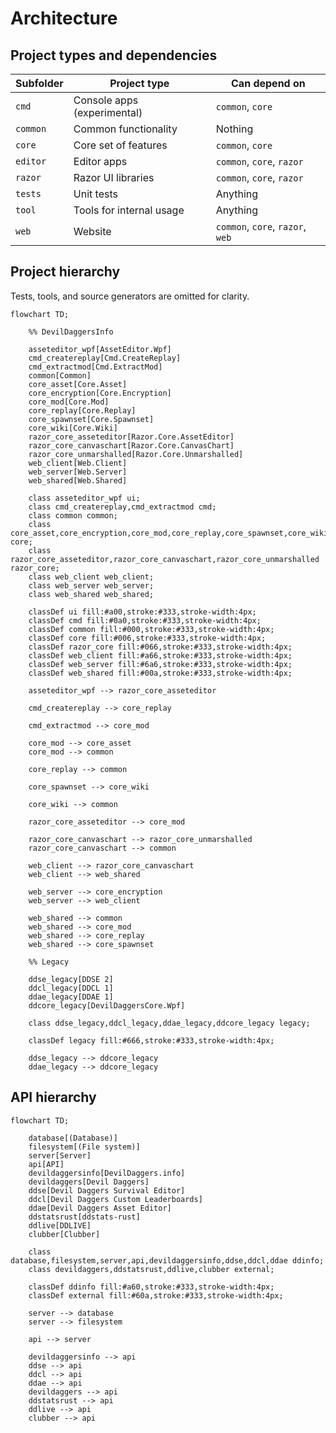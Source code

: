 # Architecture

## Project types and dependencies

| **Subfolder** | **Project type**            | **Can depend on**                |
|---------------|-----------------------------|----------------------------------|
| `cmd`         | Console apps (experimental) | `common`, `core`                 |
| `common`      | Common functionality        | Nothing                          |
| `core`        | Core set of features        | `common`, `core`                 |
| `editor`      | Editor apps                 | `common`, `core`, `razor`        |
| `razor`       | Razor UI libraries          | `common`, `core`, `razor`        |
| `tests`       | Unit tests                  | Anything                         |
| `tool`        | Tools for internal usage    | Anything                         |
| `web`         | Website                     | `common`, `core`, `razor`, `web` |

## Project hierarchy

Tests, tools, and source generators are omitted for clarity.

```mermaid
flowchart TD;

	%% DevilDaggersInfo

    asseteditor_wpf[AssetEditor.Wpf]
    cmd_createreplay[Cmd.CreateReplay]
    cmd_extractmod[Cmd.ExtractMod]
    common[Common]
    core_asset[Core.Asset]
    core_encryption[Core.Encryption]
    core_mod[Core.Mod]
    core_replay[Core.Replay]
    core_spawnset[Core.Spawnset]
    core_wiki[Core.Wiki]
    razor_core_asseteditor[Razor.Core.AssetEditor]
    razor_core_canvaschart[Razor.Core.CanvasChart]
    razor_core_unmarshalled[Razor.Core.Unmarshalled]
    web_client[Web.Client]
    web_server[Web.Server]
    web_shared[Web.Shared]
	
	class asseteditor_wpf ui;
	class cmd_createreplay,cmd_extractmod cmd;
	class common common;
	class core_asset,core_encryption,core_mod,core_replay,core_spawnset,core_wiki core;
	class razor_core_asseteditor,razor_core_canvaschart,razor_core_unmarshalled razor_core;
	class web_client web_client;
	class web_server web_server;
	class web_shared web_shared;

    classDef ui fill:#a00,stroke:#333,stroke-width:4px;
    classDef cmd fill:#0a0,stroke:#333,stroke-width:4px;
    classDef common fill:#000,stroke:#333,stroke-width:4px;
    classDef core fill:#006,stroke:#333,stroke-width:4px;
    classDef razor_core fill:#066,stroke:#333,stroke-width:4px;
    classDef web_client fill:#a66,stroke:#333,stroke-width:4px;
    classDef web_server fill:#6a6,stroke:#333,stroke-width:4px;
    classDef web_shared fill:#00a,stroke:#333,stroke-width:4px;

	asseteditor_wpf --> razor_core_asseteditor

	cmd_createreplay --> core_replay
	
	cmd_extractmod --> core_mod
	
	core_mod --> core_asset
	core_mod --> common
	
	core_replay --> common
	
	core_spawnset --> core_wiki
	
	core_wiki --> common
	
	razor_core_asseteditor --> core_mod
	
	razor_core_canvaschart --> razor_core_unmarshalled
	razor_core_canvaschart --> common

	web_client --> razor_core_canvaschart
	web_client --> web_shared
	
	web_server --> core_encryption
	web_server --> web_client
	
	web_shared --> common
	web_shared --> core_mod
	web_shared --> core_replay
	web_shared --> core_spawnset
	
	%% Legacy

	ddse_legacy[DDSE 2]
	ddcl_legacy[DDCL 1]
	ddae_legacy[DDAE 1]
	ddcore_legacy[DevilDaggersCore.Wpf]

	class ddse_legacy,ddcl_legacy,ddae_legacy,ddcore_legacy legacy;

	classDef legacy fill:#666,stroke:#333,stroke-width:4px;
	
	ddse_legacy --> ddcore_legacy
	ddae_legacy --> ddcore_legacy
```

## API hierarchy

```mermaid
flowchart TD;

    database[(Database)]
    filesystem[(File system)]
    server[Server]
    api[API]
	devildaggersinfo[DevilDaggers.info]
    devildaggers[Devil Daggers]
    ddse[Devil Daggers Survival Editor]
    ddcl[Devil Daggers Custom Leaderboards]
    ddae[Devil Daggers Asset Editor]
    ddstatsrust[ddstats-rust]
    ddlive[DDLIVE]
    clubber[Clubber]
	
	class database,filesystem,server,api,devildaggersinfo,ddse,ddcl,ddae ddinfo;
	class devildaggers,ddstatsrust,ddlive,clubber external;

    classDef ddinfo fill:#a60,stroke:#333,stroke-width:4px;
    classDef external fill:#60a,stroke:#333,stroke-width:4px;
	
	server --> database
	server --> filesystem

	api --> server

	devildaggersinfo --> api
	ddse --> api
	ddcl --> api
	ddae --> api
	devildaggers --> api
	ddstatsrust --> api
	ddlive --> api
	clubber --> api
```
